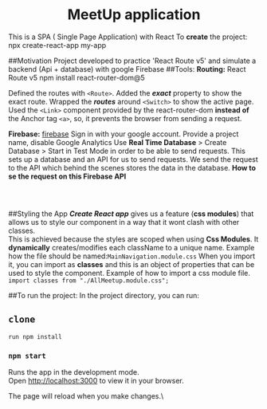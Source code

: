 <h1 align="center">MeetUp application</h1>


This is a SPA ( Single Page Application) with React
To **create** the project: npx create-react-app my-app

##Motivation
Project developed to practice 'React Route v5' and simulate a backend (Api + database) with google Firebase
##Tools:
**Routing:**
React Route v5
npm install react-router-dom@5

Defined the routes with ```<Route>```. 
Added the ***exact*** property to show the exact route.
Wrapped the ***routes*** around ```<Switch>``` to show the active page.
Used the ```<Link>``` component provided by the react-router-dom **instead of** the Anchor tag ```<a>```, so, it prevents the browser from sending a request. 

**Firebase:**
[firebase](https://firebase.google.com/)
Sign in with your google account. 
Provide a project name, disable Google Analytics
Use **Real Time Database** > Create Database > Start in Test Mode in order to be able to send requests.
This sets up a database and an API for us to send requests.
We send the request to the API which behind the scenes stores the data in the database.
**How to se the request on this Firebase API** 
<h1><img src=""/></h1>

##Styling the App
***Create React app*** gives us a feature (**css modules**) that allows us to style our component in a way that it wont clash with other classes.  
This is achieved because the styles are scoped when using **Css Modules**. It **dynamically** creates/modifies each className to a unique name.
Example how the file should be named:```MainNavigation.module.css```
When you import it, you can import as **classes** and this is an object of properties that can be used to style the component. 
Example of how to import a css module file.
```import classes from "./AllMeetup.module.css";```

##To run the project:
In the project directory, you can run:

## `clone`  
```run npm install ```
### `npm start`

Runs the app in the development mode.\
Open [http://localhost:3000](http://localhost:3000) to view it in your browser.

The page will reload when you make changes.\


